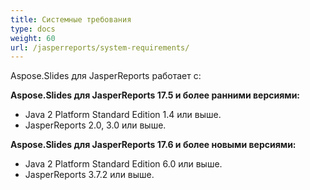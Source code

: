 ```yaml
---
title: Системные требования
type: docs
weight: 60
url: /jasperreports/system-requirements/
---
```


Aspose.Slides для JasperReports работает с:

**Aspose.Slides для JasperReports 17.5 и более ранними версиями:**

- Java 2 Platform Standard Edition 1.4 или выше.
- JasperReports 2.0, 3.0 или выше.

**Aspose.Slides для JasperReports 17.6 и более новыми версиями:**

- Java 2 Platform Standard Edition 6.0 или выше.
- JasperReports 3.7.2 или выше.